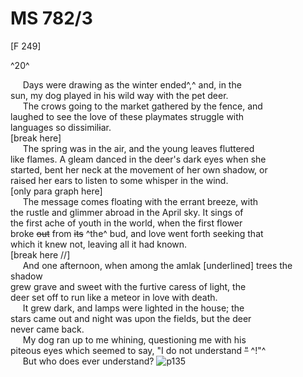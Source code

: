 # MS 782/3

[F 249]

^20^

&nbsp;&nbsp;&nbsp;&nbsp;&nbsp;Days were drawing as the winter ended^,^ and, in the \
sun, my dog played in his wild way with the pet deer. \
&nbsp;&nbsp;&nbsp;&nbsp;&nbsp;The crows going to the market gathered by the fence, and \
laughed to see the love of these playmates struggle with \
languages so dissimil~~i~~ar. \
[break here] \
&nbsp;&nbsp;&nbsp;&nbsp;&nbsp;The spring was in the air, and the young leaves fluttered \
like flames. A gleam danced in the deer's dark eyes when she \
started, bent her neck at the movement of her own shadow, or \
raised her ears to listen to some whisper in the wind. \
[only para graph here] \
&nbsp;&nbsp;&nbsp;&nbsp;&nbsp;The message comes floating with the errant breeze, with \
the rustle and glimmer abroad in the April sky. It sings of \
the first ache of youth in the world, when the first flower \
broke ~~out~~ from ~~its~~ ^the^ bud, and love went forth seeking that \
which it knew not, leaving all it had known. \
[break here //] \
&nbsp;&nbsp;&nbsp;&nbsp;&nbsp;And one afternoon, when among the amlak [underlined] trees the shadow \
grew grave and sweet with the furtive caress of light, the \
deer set off to run like a meteor in love with death. \
&nbsp;&nbsp;&nbsp;&nbsp;&nbsp;It grew dark, and lamps were lighted in the house; the \
stars came out and night was upon the fields, but the deer \
never came back. \
&nbsp;&nbsp;&nbsp;&nbsp;&nbsp;My dog ran up to me whining, questioning me with his \
piteous eyes which seemed to say, "I do not understand ~~"~~ ^!"^ \
&nbsp;&nbsp;&nbsp;&nbsp;&nbsp;But who does ever understand?
![p135](MS782_3-135.jpg)

